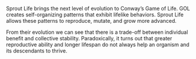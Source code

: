 Sprout Life brings the next level of evolution to Conway’s Game of Life. GOL creates self-organizing patterns that exhibit lifelike behaviors. Sprout Life allows these patterns to reproduce, mutate, and grow more advanced.

From their evolution we can see that there is a trade-off between individual benefit and collective stability. Paradoxically, it turns out that greater reproductive ability and longer lifespan do not always help an organism and its descendants to thrive.
